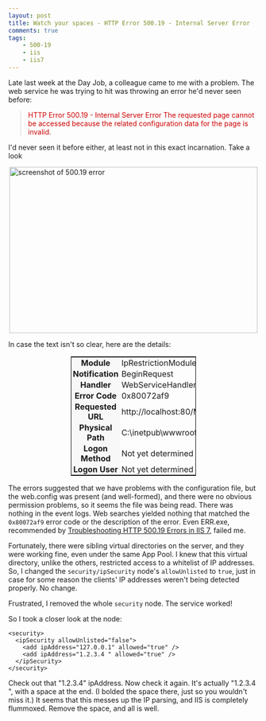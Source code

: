 ```yaml
---
layout: post
title: Watch your spaces - HTTP Error 500.19 - Internal Server Error
comments: true
tags:
    - 500-19 
    - iis 
    - iis7
---
```

Late last week at the Day Job, a colleague came to me with a problem. The web service he was trying to hit was throwing an error he'd never seen before:

<blockquote style="color:#CC0000;">
HTTP Error 500.19 - Internal Server Error
The requested page cannot be accessed because the related configuration data for the page is invalid.
</blockquote>

I'd never seen it before either, at least not in this exact incarnation. Take a look

<a href="{{ site.image_dir }}/500-191-internal-server-error.png"><img style="display: block; margin-left: auto; margin-right: auto;" src="{{ site.image_dir }}/500-191-internal-server-error-small.png" alt="screenshot of 500.19 error" width="500" height="334" /></a>

<!--more-->

In case the text isn't so clear, here are the details:

<table style="border-collapse:collapse;border:1px solid black;width:50%;margin-left:25%;margin-right:25%;">
<colgroup>
  <col style="background-color:#F8F8F8;" />
  <col/>
</colgroup>
<tr><th style="border:none;padding:1px 3px;">Module</th><td style="border:none;padding:1px 3px;">IpRestrictionModule</td></tr>
<tr><th style="border:none;padding:1px 3px;">Notification</th><td style="border:none;padding:1px 3px;">BeginRequest</td></tr>
<tr><th style="border:none;padding:1px 3px;">Handler</th><td style="border:none;padding:1px 3px;">WebServiceHandlerFactory-Integrated-4.0</td></tr>
<tr><th style="border:none;padding:1px 3px;">Error Code</th><td style="border:none;padding:1px 3px;">0x80072af9</td></tr>
<tr><th style="border:none;padding:1px 3px;">Requested URL</th><td style="border:none;padding:1px 3px;">http://localhost:80/My.Virtual.Directory/Service.asmx</td></tr>
<tr><th style="border:none;padding:1px 3px;">Physical Path</th><td style="border:none;padding:1px 3px;">C:\inetpub\wwwroot\My.Virtual.Directory\Service.asmx</td></tr>
<tr><th style="border:none;padding:1px 3px;">Logon Method</th><td style="border:none;padding:1px 3px;">Not yet determined</td></tr>
<tr><th style="border:none;padding:1px 3px;">Logon User</th><td style="border:none;padding:1px 3px;">Not yet determined</td></tr>
</table>

The errors suggested that we have problems with the configuration file, but the web.config was present (and well-formed), and there were no obvious permission problems, so it seems the file was being read. There was nothing in the event logs. Web searches yielded nothing that matched the <code>0x80072af9</code> error code or the description of the error. Even ERR.exe, recommended by <a href="http://blogs.iis.net/webtopics/archive/2010/03/08/troubleshooting-http-500-19-errors-in-iis-7.aspx">Troubleshooting HTTP 500.19 Errors in IIS 7</a>, failed me.

Fortunately, there were sibling virtual directories on the server, and they were working fine, even under the same App Pool. I knew that this virtual directory, unlike the others, restricted access to a whitelist of IP addresses. So, I changed the <code>security/ipSecurity</code> node's <code>allowUnlisted</code> to <code>true</code>, just in case for some reason the clients' IP addresses weren't being detected properly. No change.

Frustrated, I removed the whole <code>security</code> node. The service worked!

So I took a closer look at the node:

<pre><code class="xml">&lt;security&gt;
  &lt;ipSecurity allowUnlisted="false"&gt;
    &lt;add ipAddress="127.0.0.1" allowed="true" /&gt;
    &lt;add ipAddress="1.2.3.4 " allowed="true" /&gt;
  &lt;/ipSecurity&gt;
&lt;/security&gt;</code></pre>


Check out that "1.2.3.4" ipAddress. Now check it again. It's actually
"1.2.3.4<b> </b>", with a space at the end. (I bolded the space there,
just so you wouldn't miss it.) It seems that this messes up the IP
parsing, and IIS is completely flummoxed. Remove the space, and all is
well.
